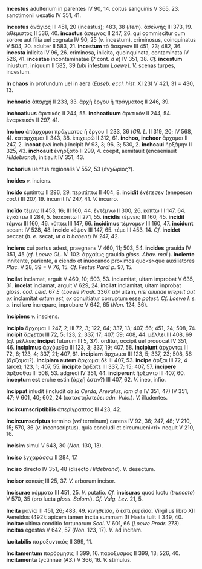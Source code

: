 **Incestus** adulterium in parentes IV 90, 14. coitus sanguinis V 365,
23. sanctimonii uexatio IV 351, 41.

**Incestus** ἀνάγιος III 451, 20 (incastus); 483, 38 (*item*). ἀσελγής
III 373, 19. ἀθέμιστος II 536, 40. **incastus** ἄσεμνος II 247, 26. qui
commiscitur cum sorore aut filia uel cognata IV 90, 25 (*v.* incestum).
criminosus, coinquinatus V 504, 20. adulter II 583, 21. **incestum** τὸ
ἄσεμνον III 451, 23; 482, 36. **incesta** inlicita IV 96, 26. criminosa,
inlicita, quoinquinata, contaminata IV 526, 41. **incestae**
incontaminatae (? cont. *d e*) IV 351, 38. *Cf.* **incestum** iniustum,
iniquum II 582, 39 (*ubi* infestum *Loewe*). *V.* scenas turpes,
incestum.

**In chaos** in profundum uel in aera (*Euseb. eccl. hist.* XI 23) V
421, 31 = 430, 13.

**Inchoatio** ἀπαρχή II 233, 33. ἀρχὴ ἔργου ἢ πράγματος II 246, 39.

**Inchoatiuus** ἀρκτικός II 244, 55. **inchoatiuum** ἀρκτικόν II 244,
54. ἐναρκτικόν II 297, 41.

**Inchoo** ἀπάρχομαι πράγματος ἢ ἔργου II 233, 36 (*GR. L.* II 319, 20;
IV 568, 4). κατάρχομαι II 343, 38. ἐπιχειρῶ II 312, 61. **inchoo,
inchoor** ἄρχομαι II 247, 2. **incoat** (*vel* inch.) incipit IV 93, 3;
96, 3; 530, 2. **inchoaui** ἠρξάμην II 325, 43. **inchoauit** ἐνήρξατο
II 299, 4. coepit, aemitauit (encaeniauit *Hildebrand*), initiauit IV
351, 43.

**Inchorius** uentus regionalis V 552, 53 (ἐνχώριος?).

**Incides** *v.* inciens.

**Incido** ἐμπίπτω II 296, 29. περιπίπτω II 404, 8. **incidit** ἐνέπεσεν
(enepeson *cod.*) III 207, 19. incurrit IV 247, 41. *V.* incurro.

**Incīdo** τέμνω II 453, 16; III 160, 44. ἐντέμνω II 300, 26. κόπτω III
147, 64. ἐγκόπτω II 284, 5. διακόπτω II 271, 55. **incidis** τέμνεις III
160, 45. **incidit** τέμνει III 160, 46. κόπτει III 147, 66.
**incidimus** τέμνομεν III 160, 47. **incidunt** secant IV 528, 48.
**incide** κόψον III 147, 65. τέμε III 453, 14. *Cf.* **incidet** peccat
(*h. e.* secat, *ut a b habent*) IV 247, 42.

**Inciens** cui partus adest, praegnans V 460, 11; 503, 54. **incides**
grauida IV 351, 45 (*cf. Loewe GL. N.* 102: ἀρχαίως grauida *gloss.
Abav. mai.*). **in­ciente** innitente, pariente, a ciendo et inuocando
proximos quo\<s\>que auxiliatores *Plac.* V 28, 39 = V 76, 15. *Cf.
Festus Pardi p.* 97, 15.

**Incilat** inclamat, arguit V 460, 10; 503, 53. inclamitat, uitam
improbat V 635, 31. **incelat** inclamat, arguit V 629, 24. **incilat**
inclamitat, uitam inprobat gloss. *cod. Leid.* 67 *E* (*Loewe Prodr.*
336): *ubi* uitam, *nisi aliunde irrepsit aut ex* inclamitat *ortum
est, ex* conuitiatur corruptum esse *potest. Cf. Loewe l. s. s.*
**incilare** increpare, inprobare V 642, 65 (*Non.* 124, 36).

**Incipiens** *v.* insciens.

**Incipio** ἄρχομαι II 247, 2; III 72, 3; 122, 64; 337, 13; 407, 56;
451, 24; 508, 74. **incipit** ἄρχεται III 72, 5; 123, 2; 337, 17; 407,
59; 408, 44. μέλλει III 408, 69 (*cf.* μέλλεις **incipet** futurum III
5, 37). orditur, occipit uel prouocat IV 351, 46. **incipimus** ἀρχόμεθα
III 123, 3; 337, 19; 407, 58. **incipiunt** ἄρχονται III 72, 6; 123, 4;
337, 21; 407, 61. **incipiam** ἄρχωμαι III 123, 5; 337, 23; 508, 56
(ἄρξομαι?). **incipiam autem** ἄρχωμαι δέ III 407, 53. **incipe** ἄρξαι
III 72, 4 (arce); 123, 1; 407, 55. **incipite** ἄρξατε III 337, 7; 15;
407, 57. **incipere** ἄρξασθαι III 508, 53. adgredi IV 351, 44.
**inciperunt** ἤρξαντο III 407, 60. **inceptum est** erche estin (ἀρχή
ἐστιν?) III 407, 62. *V.* ineo, infio.

**Incippat** inludit (includit *de la Cerda, Arevalus, iam d e* IV 351,
47) IV 351, 47; V 601, 40; 602, 24 (καταστηλιτεύει *adn. Vulc.*). *V.*
illudentes.

**Incircumscriptibilis** ἀπερίγραπτος III 423, 42.

**Incircumscriptus** termino (*vel* terminum) carens IV 92, 36; 247, 48;
V 210, 15; 570, 36 (*v.* inconscriptus). quia concludi et
circumueni\<ri\> nequit V 210, 16.

**Incisim** simul V 643, 30 (*Non.* 130, 13).

**Inciso** ἐγχαράσσω II 284, 17.

**Inciso** directo IV 351, 48 (disecto *Hildebrand*). *V.* desectum.

**Incisor** κοπεύς III 25, 37. *V.* arborum incisor.

**Incisurae** κόμματα III 451, 25. *V.* putatio. *Cf.* **incisuras**
quod luctu (*truncata*) V 570, 35 (pro lucta *gloss. Salomi*). *Cf.
Vulg. Lev.* 21, 5.

**Incita** μανία III 451, 26; 483, 49. κινηθεῖσα, ὅ ἐστι ῥιφεῖσα.
Virgilius libro XII Aeneidos (492): apicem tamen incita summam (!) Hasta
tulit II 349, 40. **incitae** ultima conditio fortunarum *Scal.* V 601,
66 (*Loewe Prodr.* 273). **incitas** egestas V 642, 57 (*Non.* 123, 17).
*V.* ad incitam.

**Iucitabilis** παροξυντικός II 399, 11.

**Incitamentum** παρόρμησις II 399, 16. παροξυσμός II 399, 13; 526, 40.
**incitamenta** tyctinnae (*AS.*) V 366, 16. *V.* stimulus.
